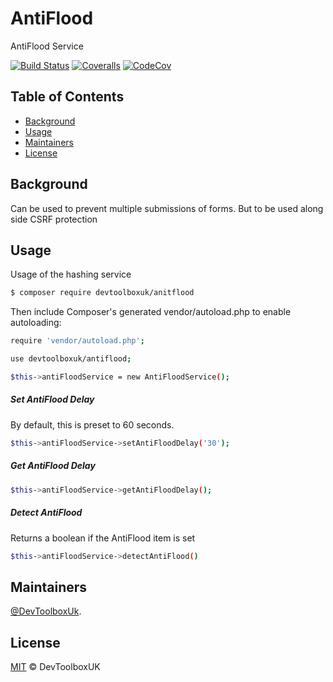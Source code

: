 # AntiFlood
AntiFlood Service

[![Build Status](https://api.travis-ci.org/devtoolboxuk/antiflood.svg?branch=master)](https://travis-ci.org/devtoolboxuk/antiflood)
[![Coveralls](https://coveralls.io/repos/github/devtoolboxuk/antiflood/badge.svg?branch=master)](https://coveralls.io/github/devtoolboxuk/antiflood?branch=master)
[![CodeCov](https://codecov.io/gh/devtoolboxuk/antiflood/branch/master/graph/badge.svg)](https://codecov.io/gh/devtoolboxuk/antiflood)


## Table of Contents

- [Background](#Background)
- [Usage](#Usage)
- [Maintainers](#Maintainers)
- [License](#License)

## Background

Can be used to prevent multiple submissions of forms. But to be used along side CSRF protection

## Usage

Usage of the hashing service

```sh
$ composer require devtoolboxuk/anitflood
```

Then include Composer's generated vendor/autoload.php to enable autoloading:

```sh
require 'vendor/autoload.php';
```

```sh
use devtoolboxuk/antiflood;

$this->antiFloodService = new AntiFloodService();
```


##### Set AntiFlood Delay
By default, this is preset to 60 seconds.
```sh
$this->antiFloodService->setAntiFloodDelay('30');
```

##### Get AntiFlood Delay
```sh 
$this->antiFloodService->getAntiFloodDelay();
```

##### Detect AntiFlood

Returns a boolean if the AntiFlood item is set

```sh
$this->antiFloodService->detectAntiFlood()
```


## Maintainers

[@DevToolboxUk](https://github.com/DevToolBoxUk).


## License

[MIT](LICENSE) © DevToolboxUK